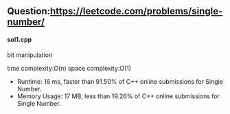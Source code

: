## Question:https://leetcode.com/problems/single-number/

#### sol1.cpp
bit manipulation

time complexity:O(n)
space complexity:O(1)

* Runtime: 16 ms, faster than 91.50% of C++ online submissions for Single Number.
* Memory Usage: 17 MB, less than 19.26% of C++ online submissions for Single Number.

